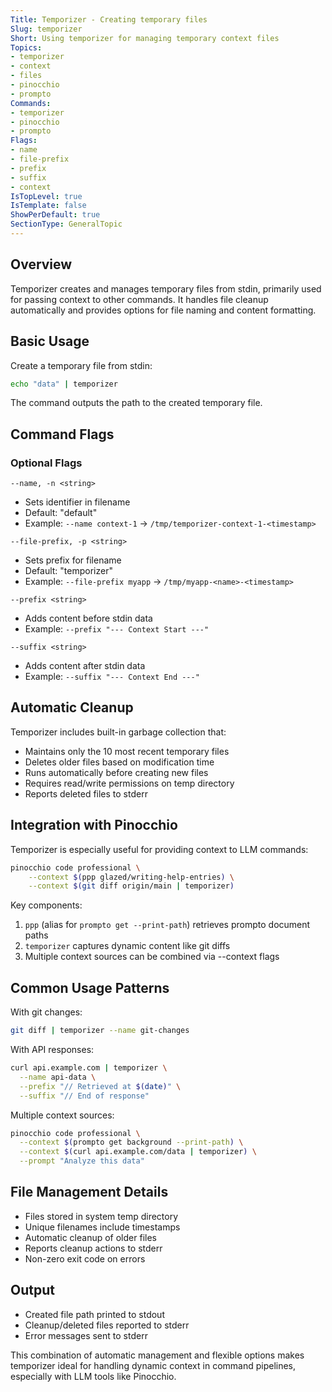 ```yaml
---
Title: Temporizer - Creating temporary files
Slug: temporizer
Short: Using temporizer for managing temporary context files
Topics:
- temporizer
- context
- files
- pinocchio
- prompto
Commands:
- temporizer
- pinocchio
- prompto
Flags:
- name
- file-prefix
- prefix
- suffix
- context
IsTopLevel: true
IsTemplate: false
ShowPerDefault: true
SectionType: GeneralTopic
---
```


## Overview

Temporizer creates and manages temporary files from stdin, primarily used for passing context to other commands. It handles file cleanup automatically and provides options for file naming and content formatting.

## Basic Usage

Create a temporary file from stdin:
```bash
echo "data" | temporizer
```

The command outputs the path to the created temporary file.

## Command Flags

### Optional Flags

`--name, -n <string>`
- Sets identifier in filename
- Default: "default"
- Example: `--name context-1` → `/tmp/temporizer-context-1-<timestamp>`

`--file-prefix, -p <string>`
- Sets prefix for filename
- Default: "temporizer"
- Example: `--file-prefix myapp` → `/tmp/myapp-<name>-<timestamp>`

`--prefix <string>`
- Adds content before stdin data
- Example: `--prefix "--- Context Start ---"`

`--suffix <string>`
- Adds content after stdin data
- Example: `--suffix "--- Context End ---"`

## Automatic Cleanup

Temporizer includes built-in garbage collection that:
- Maintains only the 10 most recent temporary files
- Deletes older files based on modification time
- Runs automatically before creating new files
- Requires read/write permissions on temp directory
- Reports deleted files to stderr

## Integration with Pinocchio

Temporizer is especially useful for providing context to LLM commands:

```bash
pinocchio code professional \
    --context $(ppp glazed/writing-help-entries) \
    --context $(git diff origin/main | temporizer)
```

Key components:
1. `ppp` (alias for `prompto get --print-path`) retrieves prompto document paths
2. `temporizer` captures dynamic content like git diffs
3. Multiple context sources can be combined via --context flags

## Common Usage Patterns

With git changes:
```bash
git diff | temporizer --name git-changes
```

With API responses:
```bash
curl api.example.com | temporizer \
  --name api-data \
  --prefix "// Retrieved at $(date)" \
  --suffix "// End of response"
```

Multiple context sources:
```bash
pinocchio code professional \
  --context $(prompto get background --print-path) \
  --context $(curl api.example.com/data | temporizer) \
  --prompt "Analyze this data"
```

## File Management Details

- Files stored in system temp directory
- Unique filenames include timestamps
- Automatic cleanup of older files
- Reports cleanup actions to stderr
- Non-zero exit code on errors

## Output

- Created file path printed to stdout
- Cleanup/deleted files reported to stderr
- Error messages sent to stderr

This combination of automatic management and flexible options makes temporizer ideal for handling dynamic context in command pipelines, especially with LLM tools like Pinocchio.